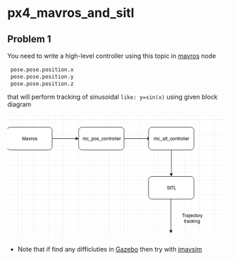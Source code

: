 # px4_mavros_and_sitl
## Problem 1

You need to write a high-level controller using this topic in [mavros](https://dev.px4.io/en/ros/mavros_offboard.html) node
```shell
 pose.pose.position.x
 pose.pose.position.y
 pose.pose.position.z
 ```
 that will perform tracking of sinusoidal ```like: y=sin(x)``` using given block diagram 

![alt text](https://raw.githubusercontent.com/AerialRobotics-IITK/practice/master/px4_mavros_and_sitl/a1.png?raw=true )

* Note that if find any difficluties in [Gazebo](https://dev.px4.io/en/simulation/ros_interface.html) then try with [jmavsim](https://dev.px4.io/en/simulation/jmavsim.html)
